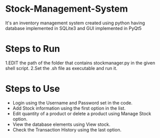 # Stock-Management-System
It's an inventory management system created using python having database implemented in SQLite3 and GUI implemented in PyQt5

# Steps to Run
1.EDIT the path of the folder that contains stockmanager.py in the given shell script.
2.Set the .sh file as executable and run it.

# Steps to Use
- Login using the Username and Password set in the code.
- Add Stock information using the first option in the list.
- Edit quantity of a product or delete a product using Manage Stock option.
- View the database elements using View stock.
- Check the Transaction History using the last option.

